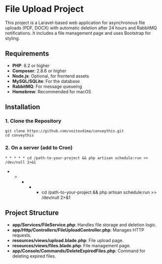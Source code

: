 # File Upload Project

This project is a Laravel-based web application for asynchronous file uploads (PDF, DOCX) with automatic deletion after 24 hours and RabbitMQ notifications. It includes a file management page and uses Bootstrap for styling.

## Requirements

- **PHP**: 8.2 or higher
- **Composer**: 2.8.6 or higher
- **Node.js**: Optional, for frontend assets
- **MySQL/SQLite**: For the database
- **RabbitMQ**: For message queueing
- **Homebrew**: Recommended for macOS

## Installation

### 1. Clone the Repository

```
git clone https://github.com/voitovdima/conveythis.git
cd conveythis
```

### 2. On a server (add to Cron)

```
* * * * * cd /path-to-your-project && php artisan schedule:run >> /dev/null 2>&1
```
* * * * * cd /path-to-your-project && php artisan schedule:run >> /dev/null 2>&1

## Project Structure

- **app/Services/FileService.php**: Handles file storage and deletion logic.
- **app/Http/Controllers/FileUploadController.php**: Manages HTTP requests.
- **resources/views/upload.blade.php**: File upload page.
- **resources/views/files.blade.php**: File management page.
- **app/Console/Commands/DeleteExpiredFiles.php**: Command for deleting expired files.
